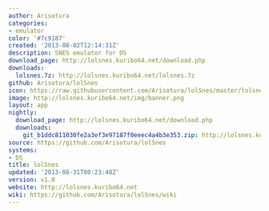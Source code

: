 ```yaml
---
author: Arisotura
categories:
- emulator
color: '#7c9187'
created: '2013-08-02T12:14:31Z'
description: SNES emulator for DS
download_page: http://lolsnes.kuribo64.net/download.php
downloads:
  lolsnes.7z: http://lolsnes.kuribo64.net/lolsnes.7z
github: Arisotura/lolSnes
icon: https://raw.githubusercontent.com/Arisotura/lolSnes/master/lolsnes.bmp
image: http://lolsnes.kuribo64.net/img/banner.png
layout: app
nightly:
  download_page: http://lolsnes.kuribo64.net/download.php
  downloads:
    git_b1ddc811030fe2a3ef3e97187f0eeec4a4b3e353.zip: http://lolsnes.kuribo64.net/gitbuilds/git_b1ddc811030fe2a3ef3e97187f0eeec4a4b3e353.zip
source: https://github.com/Arisotura/lolSnes
systems:
- DS
title: lolSnes
updated: '2013-08-31T00:23:48Z'
version: v1.0
website: http://lolsnes.kuribo64.net
wiki: https://github.com/Arisotura/lolSnes/wiki
---
```

